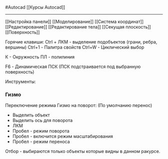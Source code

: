 #Autocad 
[[Курсы Autocad]]
__________
[[Настройка панели]]
[[Моделирование]]
[[Система координат]]
[[Редактирование]]
[[Редактирование тела]]
[[Секущая плоскость]]
[[Поверхность]]

Горячие клавиши:
Ctrl + ЛКМ - выделение подобъектов (грани, ребра, вершины)
Ctrl+1 - Палитра свойств
Ctrl+W - Циклический выбор


К - Окружность
ПЛ - полилиния


F6 - Динамическая ПСК (ПСК подстраивается под выбранную поверхность)


Инструменты:


### Гизмо
Переключение режима Гизмо на поворот: (По умолчанию перенос)
- Выделить объект
- Выделить ось для поворота
- ЛКМ
- Пробел - режим поворота
- Пробел - включится режим масштабирования
- Пробел - режим переноса

Отбор - выбираются только объекты которые видны в данном ракурсе.